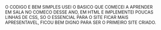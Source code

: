 O CODIGO E BEM SIMPLES USEI O BASICO QUE COMECEI A APRENDER EM SALA NO COMECO DESSE ANO, EM HTML E IMPLEMENTEI POUCAS LINHAS DE CSS, SO O ESSENCIAL PARA O SITE FICAR MAIS APRESENTAVEL, FICOU BEM DIGNO PARA SER O PRIMEIRO SITE CRIADO.

